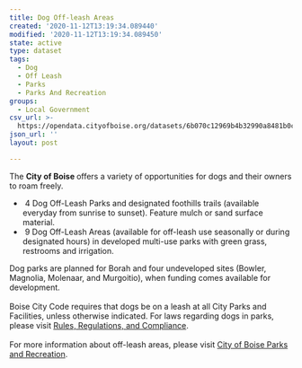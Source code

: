 ```yaml
---
title: Dog Off-leash Areas
created: '2020-11-12T13:19:34.089440'
modified: '2020-11-12T13:19:34.089450'
state: active
type: dataset
tags:
  - Dog
  - Off Leash
  - Parks
  - Parks And Recreation
groups:
  - Local Government
csv_url: >-
  https://opendata.cityofboise.org/datasets/6b070c12969b4b32990a8481b0c074bb_0.csv?outSR=%7B%22latestWkid%22%3A3857%2C%22wkid%22%3A102100%7D
json_url: ''
layout: post

---
```

The <b>City of Boise </b>offers a variety of opportunities for dogs and their owners to roam freely. <div><ul><li> 4 Dog Off-Leash Parks and designated foothills trails (available everyday from sunrise to sunset). Feature mulch or sand surface material. </li><li> 9 Dog Off-Leash Areas (available for off-leash use seasonally or during designated hours) in developed multi-use parks with green grass, restrooms and irrigation. </li></ul>Dog parks are planned for Borah and four undeveloped sites (Bowler, Magnolia, Molenaar, and Murgoitio), when funding comes available for development.</div><div><br /></div><div>Boise City Code requires that dogs be on a leash at all City Parks and Facilities, unless otherwise indicated. For laws regarding dogs in parks, please visit <a href='https://parks.cityofboise.org/parks-and-facilities/dogs-off-leash-parksareas/rules,-regulations-and-compliance/' target='_blank'>Rules, Regulations, and Compliance</a>.<br /></div><div><br /></div><div>For more information about off-leash areas, please visit <a href='https://parks.cityofboise.org/parks-and-facilities/dogs-off-leash-parksareas/' target='_blank'>City of Boise Parks and Recreation</a>.</div>
